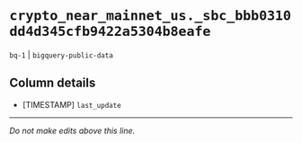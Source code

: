 # `crypto_near_mainnet_us._sbc_bbb0310dd4d345cfb9422a5304b8eafe`
`bq-1` | `bigquery-public-data`

## Column details
* [TIMESTAMP] `last_update`

-------------------------------------------------------------------------------
*Do not make edits above this line.*
